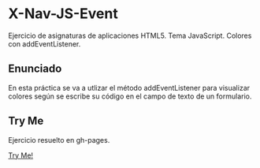 # X-Nav-JS-Event
Ejercicio de asignaturas de aplicaciones HTML5. Tema JavaScript. Colores con addEventListener.

## Enunciado

En esta práctica se va a utlizar el método addEventListener para visualizar colores según se escribe su código en el campo de texto de un formulario.

## Try Me

Ejercicio resuelto en gh-pages.

[Try Me!](https://adrioter94.github.io/X-Nav-JS-Event/index.html)
